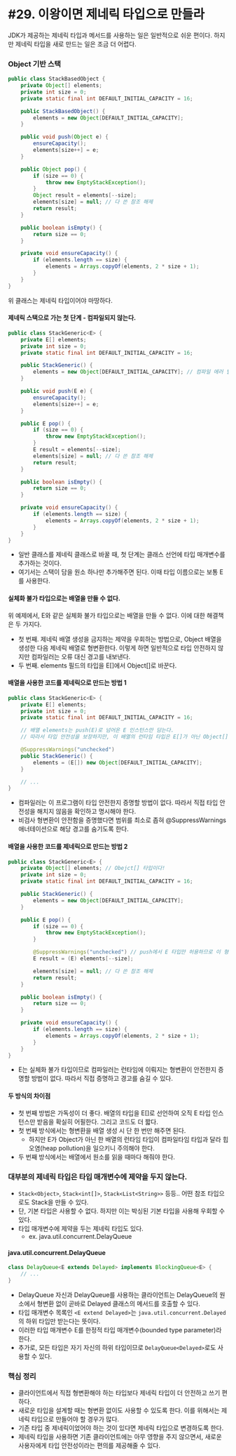 # #29. 이왕이면 제네릭 타입으로 만들라

JDK가 제공하는 제네릭 타입과 메서드를 사용하는 일은 일반적으로 쉬운 편이다. 하지만 제네릭 타입을 새로 만드는 일은 조금 더 어렵다.

### Object 기반 스택  <a href="#object" id="object"></a>

```java
public class StackBasedObject {
    private Object[] elements;
    private int size = 0;
    private static final int DEFAULT_INITIAL_CAPACITY = 16;

    public StackBasedObject() {
        elements = new Object[DEFAULT_INITIAL_CAPACITY];
    }

    public void push(Object e) {
        ensureCapacity();
        elements[size++] = e;
    }

    public Object pop() {
        if (size == 0) {
            throw new EmptyStackException();
        }
        Object result = elements[--size];
        elements[size] = null; // 다 쓴 참조 해제
        return result;
    }

    public boolean isEmpty() {
        return size == 0;
    }

    private void ensureCapacity() {
        if (elements.length == size) {
            elements = Arrays.copyOf(elements, 2 * size + 1);
        }
    }
}
```

위 클래스는 제네릭 타입이어야 마땅하다.

#### 제네릭 스택으로 가는 첫 단계 - 컴파일되지 않는다. <a href="#undefined" id="undefined"></a>

```java
public class StackGeneric<E> {
    private E[] elements;
    private int size = 0;
    private static final int DEFAULT_INITIAL_CAPACITY = 16;

    public StackGeneric() {
        elements = new Object[DEFAULT_INITIAL_CAPACITY]; // 컴파일 에러 발생
    }

    public void push(E e) {
        ensureCapacity();
        elements[size++] = e;
    }

    public E pop() {
        if (size == 0) {
            throw new EmptyStackException();
        }
        E result = elements[--size];
        elements[size] = null; // 다 쓴 참조 해제
        return result;
    }

    public boolean isEmpty() {
        return size == 0;
    }

    private void ensureCapacity() {
        if (elements.length == size) {
            elements = Arrays.copyOf(elements, 2 * size + 1);
        }
    }
}
```

* 일반 클래스를 제네릭 클래스로 바꿀 때, 첫 단계는 클래스 선언에 타입 매개변수를 추가하는 것이다.
* 여기서는 스택이 담을 원소 하나만 추가해주면 된다. 이때 타입 이름으로는 보통 E를 사용한다.

#### 실체화 불가 타입으로는 배열을 만들 수 없다. <a href="#undefined" id="undefined"></a>

위 예제에서, E와 같은 실체화 불가 타입으로는 배열을 만들 수 없다. 이에 대한 해결책은 두 가지다.

* 첫 번째. 제네릭 배열 생성을 금지하는 제약을 우회하는 방법으로, Object 배열을 생성한 다음 제네릭 배열로 형변환한다. 이렇게 하면 일반적으로 타입 안전하지 않지만 컴파일러는 오류 대신 경고를 내보낸다.
* 두 번째. elements 필드의 타입을 E\[]에서 Object\[]로 바꾼다.

#### 배열을 사용한 코드를 제네릭으로 만드는 방법 1 <a href="#1" id="1"></a>

```java
public class StackGeneric<E> {
    private E[] elements;
    private int size = 0;
    private static final int DEFAULT_INITIAL_CAPACITY = 16;

    // 배열 elements는 push(E)로 넘어온 E 인스턴스만 담는다.
    // 따라서 타입 안전성을 보장하지만, 이 배열의 런타임 타입은 E[]가 아닌 Object[]다.

    @SuppressWarnings("unchecked")
    public StackGeneric() {
        elements = (E[]) new Object[DEFAULT_INITIAL_CAPACITY];
    }

    // ...
}
```

* 컴파일러는 이 프로그램이 타입 안전한지 증명할 방법이 없다. 따라서 직접 타입 안전성을 해치지 않음을 확인하고 명시해야 한다.
* 비검사 형변환이 안전함을 증명했다면 범위를 최소로 좁혀 @SuppressWarnings 애너테이션으로 해당 경고를 숨기도록 한다.

#### 배열을 사용한 코드를 제네릭으로 만드는 방법 2 <a href="#2" id="2"></a>

```java
public class StackGeneric<E> {
    private Object[] elements; // Obejct[] 타입이다!
    private int size = 0;
    private static final int DEFAULT_INITIAL_CAPACITY = 16;

    public StackGeneric() {
        elements = new Object[DEFAULT_INITIAL_CAPACITY];
    }

    public E pop() {
        if (size == 0) {
            throw new EmptyStackException();
        }

        @SuppressWarnings("unchecked") // push에서 E 타입만 허용하므로 이 형변환은 안전하다.
        E result = (E) elements[--size];

        elements[size] = null; // 다 쓴 참조 해제
        return result;
    }

    public boolean isEmpty() {
        return size == 0;
    }

    private void ensureCapacity() {
        if (elements.length == size) {
            elements = Arrays.copyOf(elements, 2 * size + 1);
        }
    }
}
```

* E는 실체화 불가 타입이므로 컴파일러는 런타임에 이뤄지는 형변환이 안전한지 증명할 방법이 없다. 따라서 직접 증명하고 경고를 숨길 수 있다.

#### 두 방식의 차이점 <a href="#undefined" id="undefined"></a>

* 첫 번째 방법은 가독성이 더 좋다. 배열의 타입을 E\[]로 선언하여 오직 E 타입 인스턴스만 받음을 확실히 어필한다. 그리고 코드도 더 짧다.
* 첫 번째 방식에서는 형변환을 배열 생성 시 단 한 번만 해주면 된다.
  * 하지만 E가 Object가 아닌 한 배열의 런타임 타입이 컴파일타임 타입과 달라 힙 오염(heap pollution)을 일으키니 주의해야 한다.
* 두 번째 방식에서는 배열에서 원소를 읽을 때마다 해줘야 한다.

### 대부분의 제네릭 타입은 타입 매개변수에 제약을 두지 않는다. <a href="#undefined" id="undefined"></a>

* `Stack<Object>`, `Stack<int[]>`, `Stack<List<String>>` 등등.. 어떤 참조 타입으로도 Stack을 만들 수 있다.
* 단, 기본 타입은 사용할 수 없다. 하지만 이는 박싱된 기본 타입을 사용해 우회할 수 있다.
* 타입 매개변수에 제약을 두는 제네릭 타입도 있다.
  * ex. java.util.concurrent.DelayQueue

#### java.util.concurrent.DelayQueue <a href="#javautilconcurrentdelayqueue" id="javautilconcurrentdelayqueue"></a>

```java
class DelayQueue<E extends Delayed> implements BlockingQueue<E> {
    // ...
}
```

* DelayQueue 자신과 DelayQueue를 사용하는 클라이언트는 DelayQueue의 원소에서 형변환 없이 곧바로 Delayed 클래스의 메서드를 호출할 수 있다.
* 타입 매개변수 목록인 `<E extend Delayed>`는 `java.util.concurrent.Delayed`의 하위 타입만 받는다는 뜻이다.
* 이러한 타입 매개변수 E를 한정적 타입 매개변수(bounded type parameter)라 한다.
* 추가로, 모든 타입은 자기 자신의 하위 타입이므로 `DelayQueue<Delayed>`로도 사용할 수 있다.

### 핵심 정리 <a href="#undefined" id="undefined"></a>

* 클라이언트에서 직접 형변환해야 하는 타입보다 제네릭 타입이 더 안전하고 쓰기 편하다.
* 새로운 타입을 설계할 때는 형변환 없이도 사용할 수 있도록 한다. 이를 위해서는 제네릭 타입으로 만들어야 할 경우가 많다.
* 기존 타입 중 제네릭이었어야 하는 것이 있다면 제네릭 타입으로 변경하도록 한다.
* 제네릭 타입을 사용하면 기존 클라이언트에는 아무 영향을 주지 않으면서, 새로운 사용자에게 타입 안전성이라는 편의를 제공해줄 수 있다.

